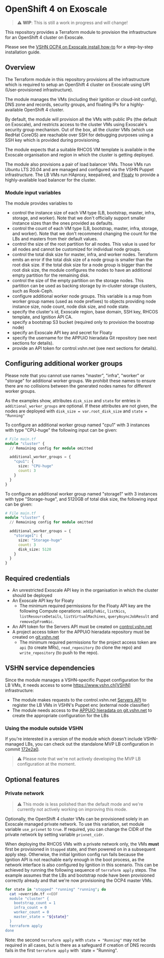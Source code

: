 # OpenShift 4 on Exoscale

> :warning: **WIP**: This is still a work in progress and will change!

This repository provides a Terraform module to provision the infrastructure for an OpenShift 4 cluster on Exoscale.

Please see the [VSHN OCP4 on Exoscale install how-to](https://openshift.docs.vshn.ch/oc4/how-tos/exoscale/install.html) for a step-by-step installation guide.

## Overview

The Terraform module in this repository provisions all the infrastructure which is required to setup an OpenShift 4 cluster on Exoscale using UPI (User-provisioned infrastructure).

The module manages the VMs (including their Ignition or cloud-init config), DNS zone and records, security groups, and floating IPs for a highly-available OpenShift 4 cluster.

By default, the module will provision all the VMs with public IPs (the default on Exoscale), and restricts access to the cluster VMs using Exoscale's security group mechanism.
Out of the box, all the cluster VMs (which use RedHat CoreOS) are reachable over SSH for debugging purposes using a SSH key which is provided during provisioning.

The module expects that a suitable RHCOS VM template is available in the Exoscale organisation and region in which the cluster is getting deployed.

The module also provisions a pair of load balancer VMs.
Those VMs run Ubuntu LTS 20.04 and are managed and configured via the VSHN Puppet infrastructure.
The LB VMs run HAproxy, keepalived, and [Floaty](https://github.com/vshn/floaty/) to provide a highly-available load balancer for the cluster.

### Module input variables

The module provides variables to

* control the instance size of each VM type (LB, bootstrap, master, infra, storage, and worker).
  Note that we don't officially support smaller instance sizes than the ones provided as defaults.
* control the count of each VM type (LB, bootstrap, master, infra, storage, and worker).
  Note that we don't recommend changing the count for the LBs and masters from their default values.
* control the size of the root partition for all nodes.
  This value is used for all nodes and cannot be customized for individual node groups.
* control the total disk size for master, infra, and worker nodes.
  Terraform emits an error if the total disk size of a node group is smaller than the root disk size.
  If the total disk size for a node group is bigger than the root disk size, the module configures the nodes to have an additional empty partition for the remaining disk.
* control the size of the empty partition on the storage nodes.
  This partition can be used as backing storage by in-cluster storage clusters, such as Rook-Ceph.
* configure additional worker node groups.
  This variable is a map from worker group names (used as node prefixes) to objects providing node instance size, node count, node disk size, and node state.
* specify the cluster's id, Exoscale region, base domain, SSH key, RHCOS template, and Ignition API CA.
* specify a bootstrap S3 bucket (required only to provision the boostrap node)
* specify an Exoscale API key and secret for Floaty
* specify the username for the APPUiO hieradata Git repository (see next sections for details).
* provide an API token for control.vshn.net (see next sections for details).

## Configuring additional worker groups

Please note that you cannot use names "master", "infra", "worker" or "storage" for additional worker groups.
We prohibit these names to ensure there are no collisions between the generated nodes names for different worker groups.

As the examples show, attributes `disk_size` and `state` for entries in `additional_worker_groups` are optional.
If these attributes are not given, the nodes are deployed with `disk_size = var.root_disk_size` and `state = "Running"`

To configure an additional worker group named "cpu1" with 3 instances with type "CPU-huge" the following input can be given:

```terraform
# File main.tf
module "cluster" {
  // Remaining config for module omitted

  additional_worker_groups = {
    "cpu1": {
      size: "CPU-huge"
      count: 3
    }
  }
}
```

To configure an additional worker group named "storage1" with 3 instances with type "Storage-huge", and 5120GB of total disk size, the following input can be given:

```terraform
# File main.tf
module "cluster" {
  // Remaining config for module omitted

  additional_worker_groups = {
    "storage1": {
      size: "Storage-huge"
      count: 3
      disk_size: 5120
    }
  }
}
```

## Required credentials

* An unrestricted Exoscale API key in the organisation in which the cluster should be deployed
* An Exoscale API key for Floaty
  * The minimum required permissions for the Floaty API key are the following Compute operations: `addIpToNic`, `listNics`, `listResourceDetails`, `listVirtualMachines`, `queryAsyncJobResult` and `removeIpFromNic`.
* An API token for the Servers API must be created on [control.vshn.net](https://control.vshn.net/tokens/_create/servers)
* A project access token for the APPUiO hieradata repository must be created on [git.vshn.net](https://git.vshn.net/appuio/appuio_hieradata/-/settings/access_tokens)
  * The minimum required permissions for the project access token are `api` (to create MRs), `read_repository` (to clone the repo) and `write_repository` (to push to the repo).

## VSHN service dependencies

Since the module manages a VSHN-specific Puppet configuration for the LB VMs, it needs access to some https://www.vshn.ch[VSHN] infrastructure:

* The module makes requests to the control.vshn.net [Servers API](https://control.docs.vshn.ch/control/api_servers.html) to register the LB VMs in VSHN's Puppet enc (external node classifier)
* The module needs access to the [APPUiO hieradata on git.vshn.net](https://git.vshn.net/appuio/appuio_hieradata) to create the appropriate configuration for the LBs

### Using the module outside VSHN

If you're interested in a version of the module which doesn't include VSHN-managed LBs, you can check out the standalone MVP LB configuration in commit [172e2a0](https://github.com/appuio/terraform-openshift4-exoscale/commit/172e2a074b6b23e995ba961da0688397a10474bb).

> :warning: Please note that we're not actively developing the MVP LB configuration at the moment.

## Optional features

### Private network

> :warning: This mode is less polished than the default mode and we're currently not actively working on improving this mode.

Optionally, the OpenShift 4 cluster VMs can be provisioned solely in an Exoscale managed private network.
To use this variation, set module variable `use_privnet` to `true`.
If required, you can change the CIDR of the private network by setting variable `privnet_cidr`.

When deploying the RHCOS VMs with a private network only, the VMs **must** first be provisioned in `Stopped` state, and then powered on in a subsequent apply step.
Otherwise, the initial Ignition config run fails because the Ignition API is not reachable early enough in the boot process, as the network interface is also configured by Ignition in this scenario.
This can be achieved by running the following sequence of `terraform apply` steps.
The example assumes that the LBs and bootstrap node have been provisioned correctly already and that we're now provisioning the OCP4 master VMs.

```bash
for state in "stopped" "running" "running"; do
  cat >override.tf <<EOF
  module "cluster" {
    bootstrap_count = 1
    infra_count = 0
    worker_count = 0
    master_state = "${state}"
  }
  terraform apply
done
```

Note: the second `terraform apply` with `state = "Running"` may not be required in all cases, but is there as a safeguard if creation of DNS records fails in the first `terraform apply` with `state = "Running".
